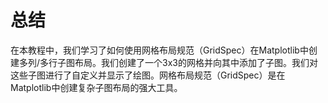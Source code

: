 # 总结

在本教程中，我们学习了如何使用网格布局规范（GridSpec）在Matplotlib中创建多列/多行子图布局。我们创建了一个3x3的网格并向其中添加了子图。我们对这些子图进行了自定义并显示了绘图。网格布局规范（GridSpec）是在Matplotlib中创建复杂子图布局的强大工具。
